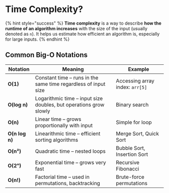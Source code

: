 # Time Complexity?

{% hint style="success" %}
**Time complexity** is a way to describe **how the runtime of an algorithm increases** with the size of the input (usually denoted as `n`). It helps us estimate how efficient an algorithm is, especially for large inputs.
{% endhint %}

## Common Big-O Notations

| Notation       | Meaning                                                           | Example                         |
| -------------- | ----------------------------------------------------------------- | ------------------------------- |
| **O(1)**       | Constant time – runs in the same time regardless of input size    | Accessing array index: `arr[5]` |
| **O(log n)**   | Logarithmic time – input size doubles, but operations grow slowly | Binary search                   |
| **O(n)**       | Linear time – grows proportionally with input                     | Simple for loop                 |
| **O(n log n)** | Linearithmic time – efficient sorting algorithms                  | Merge Sort, Quick Sort          |
| **O(n²)**      | Quadratic time – nested loops                                     | Bubble Sort, Insertion Sort     |
| **O(2ⁿ)**      | Exponential time – grows very fast                                | Recursive Fibonacci             |
| **O(n!)**      | Factorial time – used in permutations, backtracking               | Brute-force permutations        |
